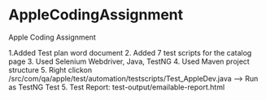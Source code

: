 # AppleCodingAssignment
Apple Coding Assignment


1.Added Test plan word document 
2. Added 7 test scripts for the catalog page
3. Used Selenium Webdriver, Java, TestNG
4. Used Maven project structure
5. Right clickon /src/com/qa/apple/test/automation/testscripts/Test_AppleDev.java --> Run as TestNG Test
5. Test Report: test-output/emailable-report.html

